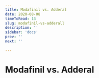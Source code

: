 ```yaml
---
title: Modafinil vs. Adderal
date: 2020-08-08
timeToRead: 13
slug: modafinil-vs-adderall
description: ''
sidebar: 'docs'
prev: ''
next: ''

---
```


# Modafinil vs. Adderal